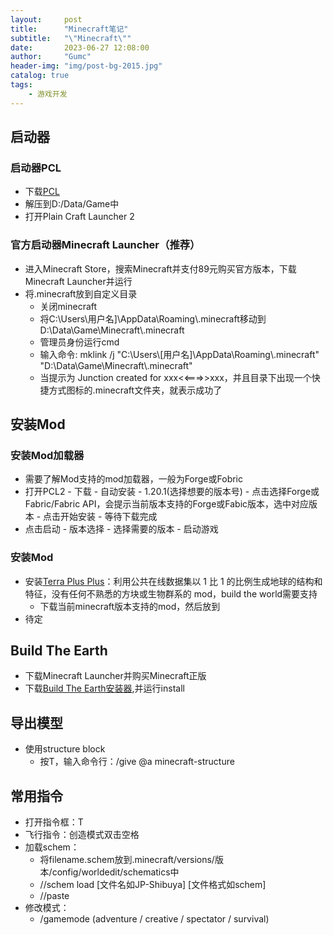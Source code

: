 ```yaml
---
layout:     post
title:      "Minecraft笔记"
subtitle:   "\"Minecraft\""
date:       2023-06-27 12:08:00
author:     "Gumc"
header-img: "img/post-bg-2015.jpg"
catalog: true
tags:
    - 游戏开发
---
```

## 启动器

### 启动器PCL

* 下载[PCL](https://github.com/Hex-Dragon/PCL2)
* 解压到D:/Data/Game中
* 打开Plain Craft Launcher 2

### 官方启动器Minecraft Launcher（推荐）

* 进入Minecraft Store，搜索Minecraft并支付89元购买官方版本，下载Minecraft Launcher并运行
* 将.minecraft放到自定义目录
  * 关闭minecraft
  * 将C:\Users\用户名]\AppData\Roaming\\.minecraft移动到D:\Data\Game\Minecraft\\.minecraft
  * 管理员身份运行cmd
  * 输入命令: mklink /j "C:\Users\\[用户名]\AppData\Roaming\\.minecraft" "D:\Data\Game\Minecraft\\.minecraft"
  * 当提示为 Junction created for xxx<<===>>xxx，并且目录下出现一个快捷方式图标的.minecraft文件夹，就表示成功了

## 安装Mod

### 安装Mod加载器

* 需要了解Mod支持的mod加载器，一般为Forge或Fobric
* 打开PCL2 - 下载 - 自动安装 - 1.20.1(选择想要的版本号) - 点击选择Forge或Fabric/Fabric API，会提示当前版本支持的Forge或Fabic版本，选中对应版本 - 点击开始安装 - 等待下载完成
* 点击启动 - 版本选择 - 选择需要的版本 - 启动游戏

### 安装Mod

* 安装[Terra Plus Plus](https://www.curseforge.com/minecraft/mc-mods/terraplusplus)：利用公共在线数据集以 1 比 1 的比例生成地球的结构和特征，没有任何不熟悉的方块或生物群系的 mod，build the world需要支持
  * 下载当前minecraft版本支持的mod，然后放到
* 待定

## Build The Earth

* 下载Minecraft Launcher并购买Minecraft正版
* 下载[Build The Earth安装器](https://buildtheearth.net/faq),并运行install

## 导出模型

* 使用structure block
  * 按T，输入命令行：/give @a minecraft-structure

## 常用指令

* 打开指令框：T
* 飞行指令：创造模式双击空格
* 加载schem：
  * 将filename.schem放到.minecraft/versions/版本/config/worldedit/schematics中
  * //schem load [文件名如JP-Shibuya] [文件格式如schem]
  * //paste
* 修改模式：
  * /gamemode (adventure / creative / spectator / survival)
